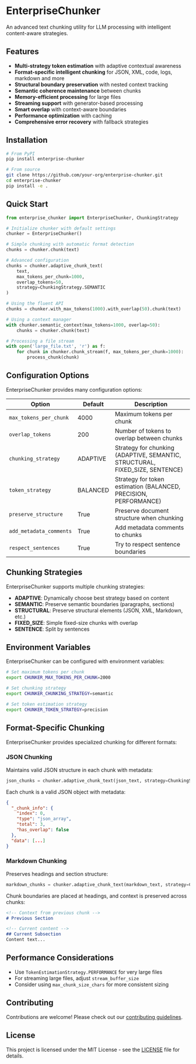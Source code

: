 # EnterpriseChunker

An advanced text chunking utility for LLM processing with intelligent content-aware strategies.

## Features

- **Multi-strategy token estimation** with adaptive contextual awareness
- **Format-specific intelligent chunking** for JSON, XML, code, logs, markdown and more
- **Structural boundary preservation** with nested context tracking
- **Semantic coherence maintenance** between chunks
- **Memory-efficient processing** for large files
- **Streaming support** with generator-based processing
- **Smart overlap** with context-aware boundaries
- **Performance optimization** with caching
- **Comprehensive error recovery** with fallback strategies

## Installation

```bash
# From PyPI
pip install enterprise-chunker

# From source
git clone https://github.com/your-org/enterprise-chunker.git
cd enterprise-chunker
pip install -e .
```

## Quick Start

```python
from enterprise_chunker import EnterpriseChunker, ChunkingStrategy

# Initialize chunker with default settings
chunker = EnterpriseChunker()

# Simple chunking with automatic format detection
chunks = chunker.chunk(text)

# Advanced configuration
chunks = chunker.adaptive_chunk_text(
    text,
    max_tokens_per_chunk=1000,
    overlap_tokens=50,
    strategy=ChunkingStrategy.SEMANTIC
)

# Using the fluent API
chunks = chunker.with_max_tokens(1000).with_overlap(50).chunk(text)

# Using a context manager
with chunker.semantic_context(max_tokens=1000, overlap=50):
    chunks = chunker.chunk(text)

# Processing a file stream
with open('large_file.txt', 'r') as f:
    for chunk in chunker.chunk_stream(f, max_tokens_per_chunk=1000):
        process_chunk(chunk)
```

## Configuration Options

EnterpriseChunker provides many configuration options:

| Option | Default | Description |
|--------|---------|-------------|
| `max_tokens_per_chunk` | 4000 | Maximum tokens per chunk |
| `overlap_tokens` | 200 | Number of tokens to overlap between chunks |
| `chunking_strategy` | ADAPTIVE | Strategy for chunking (ADAPTIVE, SEMANTIC, STRUCTURAL, FIXED_SIZE, SENTENCE) |
| `token_strategy` | BALANCED | Strategy for token estimation (BALANCED, PRECISION, PERFORMANCE) |
| `preserve_structure` | True | Preserve document structure when chunking |
| `add_metadata_comments` | True | Add metadata comments to chunks |
| `respect_sentences` | True | Try to respect sentence boundaries |

## Chunking Strategies

EnterpriseChunker supports multiple chunking strategies:

- **ADAPTIVE**: Dynamically choose best strategy based on content
- **SEMANTIC**: Preserve semantic boundaries (paragraphs, sections)
- **STRUCTURAL**: Preserve structural elements (JSON, XML, Markdown, etc.)
- **FIXED_SIZE**: Simple fixed-size chunks with overlap
- **SENTENCE**: Split by sentences

## Environment Variables

EnterpriseChunker can be configured with environment variables:

```bash
# Set maximum tokens per chunk
export CHUNKER_MAX_TOKENS_PER_CHUNK=2000

# Set chunking strategy
export CHUNKER_CHUNKING_STRATEGY=semantic

# Set token estimation strategy
export CHUNKER_TOKEN_STRATEGY=precision
```

## Format-Specific Chunking

EnterpriseChunker provides specialized chunking for different formats:

### JSON Chunking

Maintains valid JSON structure in each chunk with metadata:

```python
json_chunks = chunker.adaptive_chunk_text(json_text, strategy=ChunkingStrategy.STRUCTURAL)
```

Each chunk is a valid JSON object with metadata:

```json
{
  "_chunk_info": {
    "index": 0,
    "type": "json_array",
    "total": 3,
    "has_overlap": false
  },
  "data": [...]
}
```

### Markdown Chunking

Preserves headings and section structure:

```python
markdown_chunks = chunker.adaptive_chunk_text(markdown_text, strategy=ChunkingStrategy.STRUCTURAL)
```

Chunk boundaries are placed at headings, and context is preserved across chunks:

```markdown
<!-- Context from previous chunk -->
# Previous Section

<!-- Current content -->
## Current Subsection
Content text...
```

## Performance Considerations

- Use `TokenEstimationStrategy.PERFORMANCE` for very large files
- For streaming large files, adjust `stream_buffer_size` 
- Consider using `max_chunk_size_chars` for more consistent sizing

## Contributing

Contributions are welcome! Please check out our [contributing guidelines](CONTRIBUTING.md).

## License

This project is licensed under the MIT License - see the [LICENSE](LICENSE) file for details.
